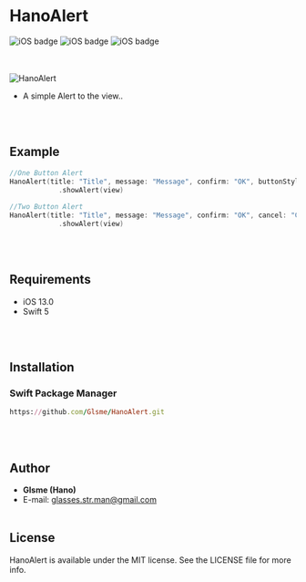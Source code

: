 # HanoAlert
![iOS badge](https://img.shields.io/badge/SPM-supported-red) ![iOS badge](https://img.shields.io/badge/license-MIT-lightgrey) ![iOS badge](https://img.shields.io/badge/platform-iOS-lightgrey)

<br/></br>
![HanoAlert](https://user-images.githubusercontent.com/88874280/208947135-2d2336fd-d9a1-46fd-91a7-972090745945.gif)

- A simple Alert to the view..

<br/></br>
## Example
```swift
//One Button Alert
HanoAlert(title: "Title", message: "Message", confirm: "OK", buttonStyle: .oneButton, completionHandler: nil)
            .showAlert(view)
    
//Two Button Alert
HanoAlert(title: "Title", message: "Message", confirm: "OK", cancel: "Cancel", buttonStyle: .twoButton, completionHandler: nil)
            .showAlert(view)
```

<br/></br>
## Requirements
- iOS 13.0
- Swift 5

<br/></br>
## Installation

### Swift Package Manager
```ruby
https://github.com/Glsme/HanoAlert.git
```
<br/></br>
## Author

- **Glsme (Hano)**
- E-mail: glasses.str.man@gmail.com
<br/></br>
## License

HanoAlert is available under the MIT license. See the LICENSE file for more info.
<br/></br>
